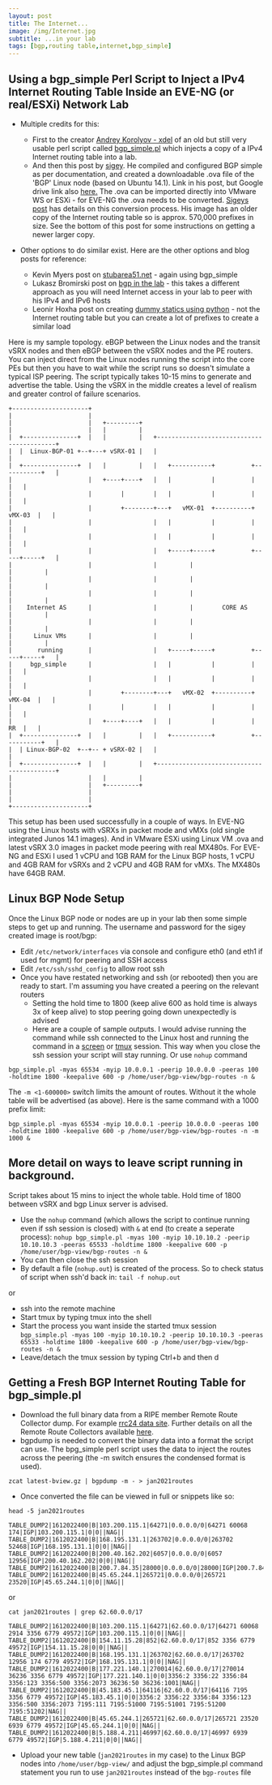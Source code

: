 ```yaml
---
layout: post
title: The Internet...
image: /img/Internet.jpg
subtitle: ...in your lab
tags: [bgp,routing table,internet,bgp_simple]
---
```


## Using a bgp_simple Perl Script to Inject a IPv4 Internet Routing Table Inside an EVE-NG (or real/ESXi) Network Lab 

* Multiple credits for this:
  * First to the creator [Andrey Korolyov - xdel](https://github.com/xdel) of an old but still very usable perl script called [bgp_simple.pl](https://github.com/xdel/bgpsimple) which injects a copy of a IPv4 Internet routing table into a lab.
  * And then this post by [sigey](https://iprouteblog.wordpress.com/2017/04/15/inject-full-internet-route-table-into-your-eve-lab-environment/). He compiled and configured BGP simple as per documentation, and created a downloadable .ova file of the 'BGP' Linux node (based on Ubuntu 14.1). Link in his post, but Google drive link also [here.](https://drive.google.com/file/d/0BzLrgmKsB3NSbFV5SXctWWd5alU/view) The .ova can be imported directly into VMware WS or ESXi - for EVE-NG the .ova needs to be converted. [Sigeys post](https://iprouteblog.wordpress.com/2017/04/15/inject-full-internet-route-table-into-your-eve-lab-environment/) has details on this conversion process. His image has an older copy of the Internet routing table so is approx. 570,000 prefixes in size. See the bottom of this post for some instructions on getting a newer larger copy.

* Other options to do similar exist. Here are the other options and blog posts for reference:
  * Kevin Myers post on [stubarea51.net](https://stubarea51.net/2016/01/21/put-500000-bgp-routes-in-your-lab-network-download-this-vm-and-become-your-own-upstream-bgp-isp-for-testing/) - again using bgp_simple
  * Lukasz Bromirski post on [bgp in the lab](https://lukasz.bromirski.net/post/bgp-w-labie-3/) - this takes a different approach as you will need Internet access in your lab to peer with his IPv4 and IPv6 hosts
  * Leonir Hoxha post on creating [dummy statics using python](https://ccie49534.com/2014/11/15/generating-dummy-static-ip-prefixes-with-python/) - not the Internet routing table but you can create a lot of prefixes to create a similar load

Here is my sample topology. eBGP between the Linux nodes and the transit vSRX nodes and then eBGP between the vSRX nodes and the PE routers. You can inject direct from the Linux nodes running the script into the core PEs but then you have to wait while the script runs so doesn't simulate a typical ISP peering. The script typically takes 10-15 mins to generate and advertise the table. Using the vSRX in the middle creates a level of realism and greater control of failure scenarios.

```
+---------------------+
|                     |
|                     |   +---------+
|                     |   |         |
|  +---------------+  |   |         |   +------------------------------------------+
|  |  Linux-BGP-01 +--+---+ vSRX-01 |   |                                          |
|  +---------------+  |   |         |   |   +-----------+          +-----------+   |
|                     |   +----+----+   |   |           |          |           |   |
|                     |        |        |   |           |          |           |   |
|                     |        +--------+---+   vMX-01  +----------+   vMX-03  |   |
|                     |                 |   |           |          |           |   |
|                     |                 |   |           |          |           |   |
|                     |                 |   +-----+-----+          +-----+-----+   |
|                     |                 |         |                      |         |
|                     |                 |         |                      |         |
|                     |                 |         |                      |         |
|    Internet AS      |                 |         |        CORE AS       |         |
|                     |                 |         |                      |         |
|      Linux VMs      |                 |         |                      |         |
|       running       |                 |   +-----+-----+          +-----+-----+   |
|     bgp_simple      |                 |   |           |          |           |   |
|                     |                 |   |           |          |           |   |
|                     |        +--------+---+   vMX-02  +----------+   vMX-04  |   |
|                     |        |        |   |           |          |           |   |
|                     |   +----+----+   |   |           |          |       RR  |   |
|  +---------------+  |   |         |   |   +-----------+          +-----------+   |
|  | Linux-BGP-02  +--+-- + vSRX-02 |   |                                          |
|  +---------------+  |   |         |   +------------------------------------------+
|                     |   |         |
|                     |   +---------+
|                     |
|                     |
+---------------------+
```

This setup has been used successfully in a couple of ways. In EVE-NG using the Linux hosts with vSRXs in packet mode and vMXs (old single integrated Junos 14.1 images). And in VMware ESXi using Linux VM .ova and latest vSRX 3.0 images in packet mode peering with real MX480s. For EVE-NG and ESXi I used 1 vCPU and 1GB RAM for the Linux BGP hosts, 1 vCPU and 4GB RAM for vSRXs and 2 vCPU and 4GB RAM for vMXs. The MX480s have 64GB RAM.

## Linux BGP Node Setup

Once the Linux BGP node or nodes are up in your lab then some simple steps to get up and running. 
The username and password for the sigey created image is root/bgp:

* Edit ``/etc/network/interfaces`` via console and configure eth0 (and eth1 if used for mgmt) for peering and SSH access
* Edit ``/etc/ssh/sshd_config`` to allow root ssh
* Once you have restated networking and ssh (or rebooted) then you are ready to start. I'm assuming you have created a peering on the relevant routers
  * Setting the hold time to 1800 (keep alive 600 as hold time is always 3x of keep alive) to stop peering going down unexpectedly is advised
  * Here are a couple of sample outputs. I would advise running the command while ssh connected to the Linux host and running the command in a [screen](https://linuxize.com/post/how-to-use-linux-screen/) or [tmux](https://linuxize.com/post/getting-started-with-tmux/) session. This way when you close the ssh session your script will stay running. Or use ``nohup`` command

``bgp_simple.pl -myas 65534 -myip 10.0.0.1 -peerip 10.0.0.0 -peeras 100 -holdtime 1800 -keepalive 600 -p /home/user/bgp-view/bgp-routes -n &``

The ``-m <1-600000>`` switch limits the amount of routes. Without it the whole table will be advertised (as above). 
Here is the same command with a 1000 prefix limit:

``bgp_simple.pl -myas 65534 -myip 10.0.0.1 -peerip 10.0.0.0 -peeras 100 -holdtime 1800 -keepalive 600 -p /home/user/bgp-view/bgp-routes -n -m 1000 &``

## More detail on ways to leave script running in background. 

Script takes about 15 mins to inject the whole table. Hold time of 1800 between vSRX and bgp Linux server is advised.

 * Use the ``nohup`` command (which allows the script to continue running even if ssh session is closed) with ``&`` at end (to create a seperate process):
``nohup bgp_simple.pl -myas 100 -myip 10.10.10.2 -peerip 10.10.10.3 -peeras 65533 -holdtime 1800 -keepalive 600 -p /home/user/bgp-view/bgp-routes -n &``
  * You can then close the ssh session 
  * By default a file (``nohup.out``) is created of the process. So to check status of script when ssh'd back in:
``tail -f nohup.out``

or

  * ssh into the remote machine
  * Start tmux by typing tmux into the shell
  * Start the process you want inside the started tmux session
``bgp_simple.pl -myas 100 -myip 10.10.10.2 -peerip 10.10.10.3 -peeras 65533 -holdtime 1800 -keepalive 600 -p /home/user/bgp-view/bgp-routes -n &``
  * Leave/detach the tmux session by typing Ctrl+b and then d

## Getting a Fresh BGP Internet Routing Table for bgp_simple.pl

* Download the full binary data from a RIPE member Remote Route Collector dump. For example [rrc24 data site](http://data.ris.ripe.net/rrc24/). Further details on all the Remote Route Collectors available [here](https://www.ripe.net/analyse/internet-measurements/routing-information-service-ris/ris-raw-data).
* bgpdump is needed to convert the binary data into a format the script can use. The bpg_simple perl script uses the data to inject the routes across the peering (the -m switch ensures the condensed format is used).

``zcat latest-bview.gz | bgpdump -m - > jan2021routes``

* Once converted the file can be viewed in full or snippets like so:

``head -5 jan2021routes``
```
TABLE_DUMP2|1612022400|B|103.200.115.1|64271|0.0.0.0/0|64271 60068 174|IGP|103.200.115.1|0|0||NAG||
TABLE_DUMP2|1612022400|B|168.195.131.1|263702|0.0.0.0/0|263702 52468|IGP|168.195.131.1|0|0||NAG||
TABLE_DUMP2|1612022400|B|200.40.162.202|6057|0.0.0.0/0|6057 12956|IGP|200.40.162.202|0|0||NAG||
TABLE_DUMP2|1612022400|B|200.7.84.35|28000|0.0.0.0/0|28000|IGP|200.7.84.35|0|0||NAG||
TABLE_DUMP2|1612022400|B|45.65.244.1|265721|0.0.0.0/0|265721 23520|IGP|45.65.244.1|0|0||NAG||
```
or

``cat jan2021routes | grep 62.60.0.0/17``
```
TABLE_DUMP2|1612022400|B|103.200.115.1|64271|62.60.0.0/17|64271 60068 2914 3356 6779 49572|IGP|103.200.115.1|0|0||NAG||
TABLE_DUMP2|1612022400|B|154.11.15.28|852|62.60.0.0/17|852 3356 6779 49572|IGP|154.11.15.28|0|0||NAG||
TABLE_DUMP2|1612022400|B|168.195.131.1|263702|62.60.0.0/17|263702 12956 174 6779 49572|IGP|168.195.131.1|0|0||NAG||
TABLE_DUMP2|1612022400|B|177.221.140.1|270014|62.60.0.0/17|270014 36236 3356 6779 49572|IGP|177.221.140.1|0|0|3356:2 3356:22 3356:84 3356:123 3356:500 3356:2073 36236:50 36236:1001|NAG||
TABLE_DUMP2|1612022400|B|45.183.45.1|64116|62.60.0.0/17|64116 7195 3356 6779 49572|IGP|45.183.45.1|0|0|3356:2 3356:22 3356:84 3356:123 3356:500 3356:2073 7195:111 7195:51000 7195:51001 7195:51200 7195:51202|NAG||
TABLE_DUMP2|1612022400|B|45.65.244.1|265721|62.60.0.0/17|265721 23520 6939 6779 49572|IGP|45.65.244.1|0|0||NAG||
TABLE_DUMP2|1612022400|B|5.188.4.211|46997|62.60.0.0/17|46997 6939 6779 49572|IGP|5.188.4.211|0|0||NAG||
```
* Upload your new table (``jan2021routes`` in my case) to the Linux BGP nodes into ``/home/user/bgp-view/`` and adjust the bgp_simple.pl command statement you run to use ``jan2021routes`` instead of the ``bgp-routes`` file
